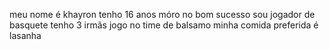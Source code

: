 meu nome é khayron
tenho 16 anos 
móro no bom sucesso
sou jogador de basquete
tenho 3 irmãs 
jogo no time de balsamo 
minha comida preferida é lasanha 
